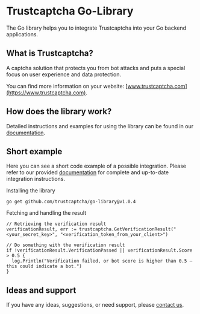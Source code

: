 # Trustcaptcha Go-Library

The Go library helps you to integrate Trustcaptcha into your Go backend applications.


## What is Trustcaptcha?

A captcha solution that protects you from bot attacks and puts a special focus on user experience and data protection.

You can find more information on your website: [www.trustcaptcha.com](https://www.trustcaptcha.com).


## How does the library work?

Detailed instructions and examples for using the library can be found in our [documentation](https://docs.trustcaptcha.com/en/documentation/backend/integration?backend=go).


## Short example

Here you can see a short code example of a possible integration. Please refer to our provided [documentation](https://docs.trustcaptcha.com/en/documentation/backend/integration?backend=go) for complete and up-to-date integration instructions.

Installing the library

``go get github.com/trustcaptcha/go-library@v1.0.4``

Fetching and handling the result

```
// Retrieving the verification result
verificationResult, err := trustcaptcha.GetVerificationResult("<your_secret_key>", "<verification_token_from_your_client>")

// Do something with the verification result
if !verificationResult.VerificationPassed || verificationResult.Score > 0.5 {
  log.Println("Verification failed, or bot score is higher than 0.5 – this could indicate a bot.")
}
```

## Ideas and support

If you have any ideas, suggestions, or need support, please [contact us](https://www.trustcaptcha.com/en/contact-us).
